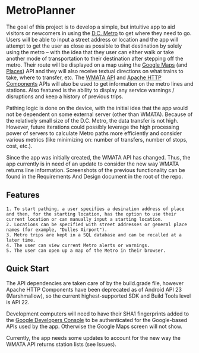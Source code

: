 # MetroPlanner
The goal of this project is to develop a simple, but intuitive app to aid visitors or newcomers in using the [D.C. Metro](http://40.media.tumblr.com/5c9a0d467134e347a626ba825720ad04/tumblr_mjlzb6iatE1r54c4oo1_1280.jpg) to get where they need to go. Users will be able to input a street address or location and the app will attempt to get the user as close as possible to that destination by solely using the metro – with the idea that they user can either walk or take another mode of transportation to their destination after stepping off the metro. Their route will be displayed on a map using the [Google Maps](https://developers.google.com/maps/?hl=en) (and [Places](https://developers.google.com/places/)) API and they will also receive textual directions on what trains to take, where to transfer, etc. The [WMATA API](https://developer.wmata.com/) and [Apache HTTP Components](https://hc.apache.org/httpcomponents-client-4.3.x/android-port.html) APIs will also be used to get information on the metro lines and stations. Also featured is the ability to display any service warnings / disruptions and keep a history of previous trips.

Pathing logic is done on the device, with the initial idea that the app would not be dependent on some external server (other than WMATA). Because of the relatively small size of the D.C. Metro, the data transfer is not high. However, future iterations could possibly leverage the high processing power of servers to calculate Metro paths more efficiently and consider various metrics (like minimizing on: number of transfers, number of stops, cost, etc.).

Since the app was initially created, the WMATA API has changed. Thus, the app currently is in need of an update to consider the new way WMATA returns line information. Screenshots of the previous functionality can be found in the Requirements And Design document in the root of the repo.

## Features
	1. To start pathing, a user specifies a desination address of place and then, for the starting location, has the option to use their current location or can manually input a starting location. 
	2. Locations can be specified with street addresses or general place names (for example, "Dulles Airport").
	3. Metro trips are kept in a SQL database and can be recalled at a later time.
	4. The user can view current Metro alerts or warnings.
	5. The user can open up a map of the Metro in their browser.

## Quick Start
The API dependencies are taken care of by the build.grade file, however Apache HTTP Components have been deprecated as of Android API 23 (Marshmallow), so the current highest-supported SDK and Build Tools level is API 22.

Development computers will need to have their SHA1 fingerprints added to the [Google Developers Console](console.developers.google.com) to be authenticated for the Google-based APIs used by the app. Otherwise the Google Maps screen will not show.

Currently, the app needs some updates to account for the new way the WMATA API returns station lists (see Issues).
